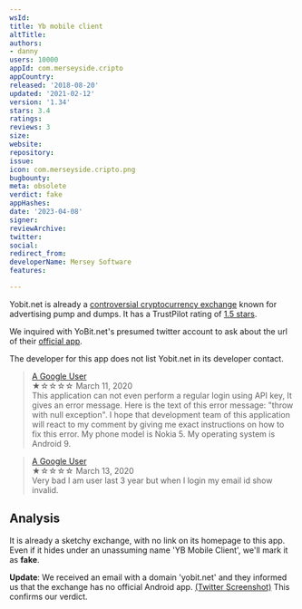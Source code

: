 ```yaml
---
wsId: 
title: Yb mobile client
altTitle: 
authors:
- danny
users: 10000
appId: com.merseyside.cripto
appCountry: 
released: '2018-08-20'
updated: '2021-02-12'
version: '1.34'
stars: 3.4
ratings: 
reviews: 3
size: 
website: 
repository: 
issue: 
icon: com.merseyside.cripto.png
bugbounty: 
meta: obsolete
verdict: fake
appHashes: 
date: '2023-04-08'
signer: 
reviewArchive: 
twitter: 
social: 
redirect_from: 
developerName: Mersey Software
features: 

---
```


Yobit.net is already a [controversial cryptocurrency exchange](https://cointelegraph.com/news/crypto-exchange-yobit-starts-pump-scheme-on-random-coins) known for advertising pump and dumps. It has a TrustPilot rating of [1.5 stars](https://www.trustpilot.com/review/yobit.net).

We inquired with YoBit.net's presumed twitter account to ask about the url of their [official app](https://twitter.com/BitcoinWalletz/status/1644533209693319173). 

The developer for this app does not list Yobit.net in its developer contact. 

> [A Google User](https://play.google.com/store/apps/details?id=com.merseyside.cripto&gl=us)<br>
  ★☆☆☆☆ March 11, 2020 <br>
       This application can not even perform a regular login using API key, It gives an error message. Here is the text of this error message: "throw with null exception". I hope that development team of this application will react to my comment by giving me exact instructions on how to fix this error. My phone model is Nokia 5. My operating system is Android 9. 
       
> [A Google User](https://play.google.com/store/apps/details?id=com.merseyside.cripto&gl=us)<br>
  ★☆☆☆☆ March 13, 2020 <br>
       Very bad I am user last 3 year but when I login my email id show invalid. 
       
## Analysis 

It is already a sketchy exchange, with no link on its homepage to this app. Even if it hides under an unassuming name 'YB Mobile Client', we'll mark it as **fake**. 

**Update**: We received an email with a domain 'yobit.net' and they informed us that the exchange has no official Android app. [(Twitter Screenshot)](https://twitter.com/BitcoinWalletz/status/1644541421352030209) This confirms our verdict.
